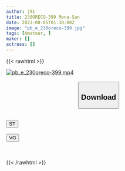 ```yaml
---
author: j91
title: 230ORECO-399 Mona-San
date: 2023-08-05T01:30:00Z
image: "pb_e_230oreco-399.jpg"
tags: [Amateur, ]
maker: []
actress: []
---
```



{{< rawhtml >}}

<div class="video" data-videoid="YPmqwGjBQksvy7K">
    <a href="javascript:;">
        <img src="https://my.j91.asia/posts/pb_e_230oreco-399/pb_e_230oreco-399.jpg" width="WIDTH" height="HEIGHT" alt="pb_e_230oreco-399.mp4" loading="lazy">
    </a>
</div>

<script type="text/javascript" src="https://j91.asia/asset/on-demand-st.js"></script>

<br>
  <link rel="stylesheet" href="https://j91.asia/asset/bs5.css">
  
  <center>
  <button class="btn btn-primary" type="button" data-bs-toggle="collapse" data-bs-target=".multi-collapse" aria-expanded="false" aria-controls="multiCollapseExample1 multiCollapseExample2"><h2>Download</h2></button></center>
</p>
<div class="row">
  <div class="col">
    <div class="collapse multi-collapse" id="multiCollapseExample1">
      <div class="card card-body">
	      	      <br>
<div class="buttons">  
<a href="https://streamtape.to/v/YPmqwGjBQksvy7K"><button class="btn-hover color-3"><i class="fa fa-download"></i> ST</button></a></div>
    </div>
  </div>
</div>
  <div class="col">
    <div class="collapse multi-collapse" id="multiCollapseExample2">
      <div class="card card-body">
	      <br>
<div class="buttons">
    <a href="https://vgembed.com/v/mMq75LDp1m5XPBY"><button class="btn-hover color-9"><i class="fa fa-download"></i> VG</button></a></div>
<br><br>
      </div>
    </div>
  </div>
</div>

{{< /rawhtml >}}